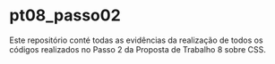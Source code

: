 # pt08_passo02
Este repositório conté todas as evidências da realização de todos os códigos realizados no Passo 2 da Proposta de Trabalho 8 sobre CSS.
